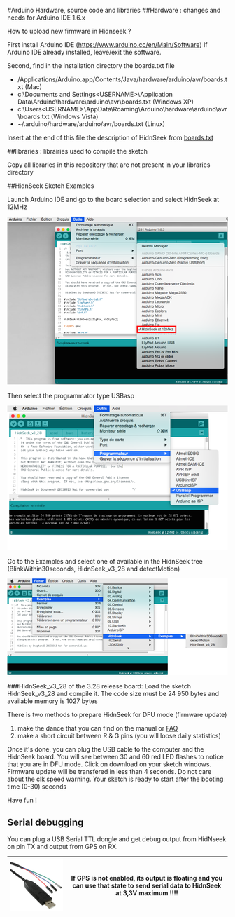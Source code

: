 #Arduino Hardware, source code and libraries
##Hardware : changes and needs for Arduino IDE 1.6.x

How to upload new firmware in Hidnseek ?

First install Arduino IDE (https://www.arduino.cc/en/Main/Software)
If Arduino IDE already installed, leave/exit the software.

Second, find in the installation directory the boards.txt file

* /Applications/Arduino.app/Contents/Java/hardware/arduino/avr/boards.txt (Mac)
* c:\Documents and Settings\<USERNAME>\Application Data\Arduino\hardware\arduino\avr\boards.txt (Windows XP)
* c:\Users\<USERNAME>\AppData\Roaming\Arduino\hardware\arduino\avr\boards.txt (Windows Vista)
* ~/.arduino/hardware/arduino/avr/boards.txt (Linux)

Insert at the end of this file the description of HidnSeek from [boards.txt](Hardware/boards.txt) 

##libraries : librairies used to compile the sketch

Copy all libraries in this repository that are not present in your libraries directory

##HidnSeek Sketch Examples

Launch Arduino IDE and go to the board selection and select HidnSeek at 12MHz

![ArduinoIDE](ArduinoIDE.png)

Then select the programmator type USBasp

![HnSprogType](HnSprogType.png)

Go to the Examples and select one of available in the HidnSeek tree (BlinkWithin30seconds, HidnSeek_v3_28 and detectMotion)

![Examples](HnSexamples.png)

###HidnSeek_v3_28 of the 3.28 release board:
Load the sketch HidnSeek_v3_28 and compile it. The code size must be 24 950 bytes and available memory is 1027 bytes

There is two methods to prepare HidnSeek for DFU mode (firmware update)

1. make the dance that you can find on the manual or [FAQ](https://www.hidnseek.fr/faq)
2. make a short circuit between R & G pins (you will loose daily statistics)

Once it's done, you can plug the USB cable to the computer and the HidnSeek board.
You will see between 30 and 60 red LED flashes to notice that you are in DFU mode. Click on download on your sketch windows.
Firmware update will be transfered in less than 4 seconds. Do not care about the clk speed warning.
Your sketch is ready to start after the booting time (0-30) seconds

Have fun !

## Serial debugging

You can plug a USB Serial TTL dongle and get debug output from HidNseek on pin TX and output from GPS on RX. 

![USB cable](USB-SERIAL-CABLE.png) | If GPS is not enabled, its output is floating and you can use that state to send serial data to HidnSeek **at 3,3V maximum !!!!**
------------- | -------------
